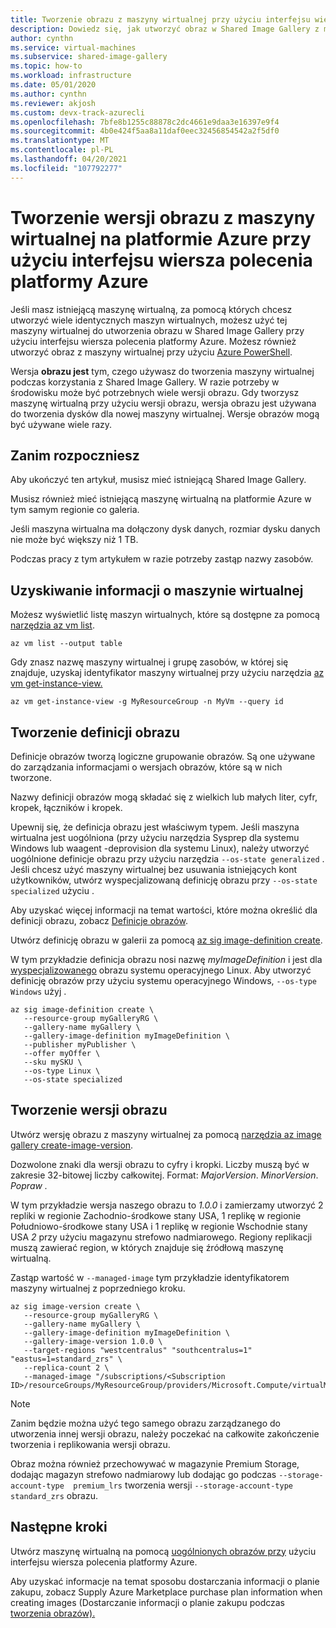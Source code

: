 ```yaml
---
title: Tworzenie obrazu z maszyny wirtualnej przy użyciu interfejsu wiersza polecenia platformy Azure
description: Dowiedz się, jak utworzyć obraz w Shared Image Gallery z maszyny wirtualnej na platformie Azure.
author: cynthn
ms.service: virtual-machines
ms.subservice: shared-image-gallery
ms.topic: how-to
ms.workload: infrastructure
ms.date: 05/01/2020
ms.author: cynthn
ms.reviewer: akjosh
ms.custom: devx-track-azurecli
ms.openlocfilehash: 7bfe8b1255c88878c2dc4661e9daa3e16397e9f4
ms.sourcegitcommit: 4b0e424f5aa8a11daf0eec32456854542a2f5df0
ms.translationtype: MT
ms.contentlocale: pl-PL
ms.lasthandoff: 04/20/2021
ms.locfileid: "107792277"
---
```

# <a name="create-an-image-version-from-a-vm-in-azure-using-the-azure-cli"></a>Tworzenie wersji obrazu z maszyny wirtualnej na platformie Azure przy użyciu interfejsu wiersza polecenia platformy Azure

Jeśli masz istniejącą maszynę wirtualną, za pomocą których chcesz utworzyć wiele identycznych maszyn wirtualnych, możesz użyć tej maszyny wirtualnej do utworzenia obrazu w Shared Image Gallery przy użyciu interfejsu wiersza polecenia platformy Azure. Możesz również utworzyć obraz z maszyny wirtualnej przy użyciu [Azure PowerShell](image-version-vm-powershell.md).

Wersja **obrazu jest** tym, czego używasz do tworzenia maszyny wirtualnej podczas korzystania z Shared Image Gallery. W razie potrzeby w środowisku może być potrzebnych wiele wersji obrazu. Gdy tworzysz maszynę wirtualną przy użyciu wersji obrazu, wersja obrazu jest używana do tworzenia dysków dla nowej maszyny wirtualnej. Wersje obrazów mogą być używane wiele razy.


## <a name="before-you-begin"></a>Zanim rozpoczniesz

Aby ukończyć ten artykuł, musisz mieć istniejącą Shared Image Gallery. 

Musisz również mieć istniejącą maszynę wirtualną na platformie Azure w tym samym regionie co galeria. 

Jeśli maszyna wirtualna ma dołączony dysk danych, rozmiar dysku danych nie może być większy niż 1 TB.

Podczas pracy z tym artykułem w razie potrzeby zastąp nazwy zasobów.

## <a name="get-information-about-the-vm"></a>Uzyskiwanie informacji o maszynie wirtualnej

Możesz wyświetlić listę maszyn wirtualnych, które są dostępne za pomocą [narzędzia az vm list](/cli/azure/vm#az_vm_list). 

```azurecli-interactive
az vm list --output table
```

Gdy znasz nazwę maszyny wirtualnej i grupę zasobów, w której się znajduje, uzyskaj identyfikator maszyny wirtualnej przy użyciu narzędzia [az vm get-instance-view.](/cli/azure/vm#az_vm_get_instance_view) 

```azurecli-interactive
az vm get-instance-view -g MyResourceGroup -n MyVm --query id
```


## <a name="create-an-image-definition"></a>Tworzenie definicji obrazu

Definicje obrazów tworzą logiczne grupowanie obrazów. Są one używane do zarządzania informacjami o wersjach obrazów, które są w nich tworzone. 

Nazwy definicji obrazów mogą składać się z wielkich lub małych liter, cyfr, kropek, łączników i kropek. 

Upewnij się, że definicja obrazu jest właściwym typem. Jeśli maszyna wirtualna jest uogólniona (przy użyciu narzędzia Sysprep dla systemu Windows lub waagent -deprovision dla systemu Linux), należy utworzyć uogólnione definicje obrazu przy użyciu narzędzia `--os-state generalized` . Jeśli chcesz użyć maszyny wirtualnej bez usuwania istniejących kont użytkowników, utwórz wyspecjalizowaną definicję obrazu przy `--os-state specialized` użyciu .

Aby uzyskać więcej informacji na temat wartości, które można określić dla definicji obrazu, zobacz [Definicje obrazów](./shared-image-galleries.md#image-definitions).

Utwórz definicję obrazu w galerii za pomocą [az sig image-definition create](/cli/azure/sig/image-definition#az_sig_image_definition_create).

W tym przykładzie definicja obrazu nosi nazwę *myImageDefinition* i jest dla [wyspecjalizowanego](./shared-image-galleries.md#generalized-and-specialized-images) obrazu systemu operacyjnego Linux. Aby utworzyć definicję obrazów przy użyciu systemu operacyjnego Windows, `--os-type Windows` użyj . 

```azurecli-interactive 
az sig image-definition create \
   --resource-group myGalleryRG \
   --gallery-name myGallery \
   --gallery-image-definition myImageDefinition \
   --publisher myPublisher \
   --offer myOffer \
   --sku mySKU \
   --os-type Linux \
   --os-state specialized
```


## <a name="create-the-image-version"></a>Tworzenie wersji obrazu

Utwórz wersję obrazu z maszyny wirtualnej za pomocą [narzędzia az image gallery create-image-version](/cli/azure/sig/image-version#az_sig_image_version_create).  

Dozwolone znaki dla wersji obrazu to cyfry i kropki. Liczby muszą być w zakresie 32-bitowej liczby całkowitej. Format: *MajorVersion*. *MinorVersion*. *Popraw .*

W tym przykładzie wersja naszego obrazu to *1.0.0* i zamierzamy utworzyć  2 repliki w regionie  Zachodnio-środkowe stany USA, 1 replikę w regionie Południowo-środkowe stany USA i 1 replikę w regionie Wschodnie stany USA *2* przy użyciu magazynu strefowo nadmiarowego. Regiony replikacji muszą zawierać region, w których znajduje się źródłową maszynę wirtualną.

Zastąp wartość w `--managed-image` tym przykładzie identyfikatorem maszyny wirtualnej z poprzedniego kroku.

```azurecli-interactive 
az sig image-version create \
   --resource-group myGalleryRG \
   --gallery-name myGallery \
   --gallery-image-definition myImageDefinition \
   --gallery-image-version 1.0.0 \
   --target-regions "westcentralus" "southcentralus=1" "eastus=1=standard_zrs" \
   --replica-count 2 \
   --managed-image "/subscriptions/<Subscription ID>/resourceGroups/MyResourceGroup/providers/Microsoft.Compute/virtualMachines/myVM"
```

> [!NOTE]
> Zanim będzie można użyć tego samego obrazu zarządzanego do utworzenia innej wersji obrazu, należy poczekać na całkowite zakończenie tworzenia i replikowania wersji obrazu.
>
> Obraz można również przechowywać w magazynie Premium Storage, dodając magazyn strefowo nadmiarowy lub dodając go podczas `--storage-account-type  premium_lrs` tworzenia wersji [](../storage/common/storage-redundancy.md) `--storage-account-type  standard_zrs` obrazu.
>

## <a name="next-steps"></a>Następne kroki

Utwórz maszynę wirtualną na pomocą [uogólnionych obrazów przy](vm-generalized-image-version-cli.md) użyciu interfejsu wiersza polecenia platformy Azure.

Aby uzyskać informacje na temat sposobu dostarczania informacji o planie zakupu, zobacz Supply Azure Marketplace purchase plan information when creating images (Dostarczanie informacji o planie zakupu podczas [tworzenia obrazów).](marketplace-images.md)